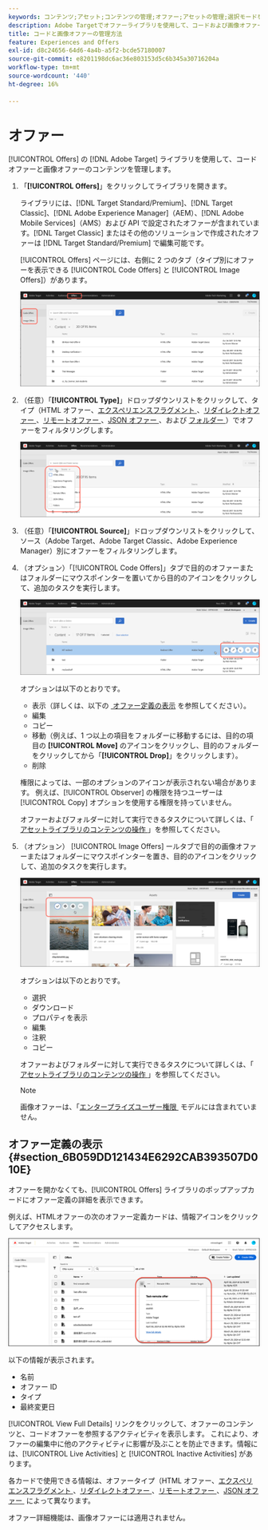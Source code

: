 ```yaml
---
keywords: コンテンツ;アセット;コンテンツの管理;オファー;アセットの管理;選択モードを入力;選択モード
description: Adobe Targetでオファーライブラリを使用して、コードおよび画像オファーを管理する方法を説明します。
title: コードと画像オファーの管理方法
feature: Experiences and Offers
exl-id: d8c24656-64d6-4a4b-a5f2-bcde57180007
source-git-commit: e8201198dc6ac36e803153d5c6b345a30716204a
workflow-type: tm+mt
source-wordcount: '440'
ht-degree: 16%

---
```


# オファー

[!UICONTROL Offers] の [!DNL Adobe Target] ライブラリを使用して、コードオファーと画像オファーのコンテンツを管理します。

1. 「**[!UICONTROL Offers]**」をクリックしてライブラリを開きます。

   ライブラリには、[!DNL Target Standard/Premium]、[!DNL Target Classic]、[!DNL Adobe Experience Manager]（AEM）、[!DNL Adobe Mobile Services]（AMS）および API で設定されたオファーが含まれています。[!DNL Target Classic] またはその他のソリューションで作成されたオファーは [!DNL Target Standard/Premium] で編集可能です。

   [!UICONTROL Offers] ページには、右側に 2 つのタブ（タイプ別にオファーを表示できる [!UICONTROL Code Offers] と [!UICONTROL Image Offers]）があります。

   ![&#x200B; 「コードオファー」タブと「画像オファー」タブを表示するオファーページ &#x200B;](/help/main/c-experiences/c-manage-content/assets/offers-page.png)

1. （任意）「**[!UICONTROL Type]**」ドロップダウンリストをクリックして、タイプ（HTML オファー、[&#x200B; エクスペリエンスフラグメント &#x200B;](/help/main/c-experiences/c-manage-content/aem-experience-fragments.md)、[&#x200B; リダイレクトオファー &#x200B;](/help/main/c-experiences/c-manage-content/offer-redirect.md)、[&#x200B; リモートオファー &#x200B;](/help/main/c-experiences/c-manage-content/about-remote-offers.md)、[JSON オファー &#x200B;](/help/main/c-experiences/c-manage-content/create-json-offer.md)、および [&#x200B; フォルダー &#x200B;](/help/main/c-experiences/c-manage-content/create-content-folder.md)）でオファーをフィルタリングします。

   ![offers_filter 画像 &#x200B;](assets/offers_filter.png)

1. （任意）「**[!UICONTROL Source]**」ドロップダウンリストをクリックして、ソース（Adobe Target、Adobe Target Classic、Adobe Experience Manager）別にオファーをフィルタリングします。

1. （オプション）「[!UICONTROL Code Offers]」タブで目的のオファーまたはフォルダーにマウスポインターを置いてから目的のアイコンをクリックして、追加のタスクを実行します。

   ![&#x200B; コードオファーオプション &#x200B;](assets/offer-picker-large.png)

   オプションは以下のとおりです。

   * 表示（詳しくは、以下の [&#x200B; オファー定義の表示 &#x200B;](#section_6B059DD121434E6292CAB393507D010E) を参照してください）。
   * 編集
   * コピー
   * 移動（例えば、1 つ以上の項目をフォルダーに移動するには、目的の項目の **[!UICONTROL Move]** のアイコンをクリックし、目的のフォルダーをクリックしてから「**[!UICONTROL Drop]**」をクリックします）。
   * 削除

   権限によっては、一部のオプションのアイコンが表示されない場合があります。 例えば、[!UICONTROL Observer] の権限を持つユーザーは [!UICONTROL Copy] オプションを使用する権限を持っていません。

   オファーおよびフォルダーに対して実行できるタスクについて詳しくは、「[&#x200B; アセットライブラリのコンテンツの操作 &#x200B;](/help/main/c-experiences/c-manage-content/assets-working.md)」を参照してください。

1. （オプション） [!UICONTROL Image Offers] ールタブで目的の画像オファーまたはフォルダーにマウスポインターを置き、目的のアイコンをクリックして、追加のタスクを実行します。

   ![&#x200B; 画像オファーオプション &#x200B;](/help/main/c-experiences/c-manage-content/assets/image-offers-icons.png)

   オプションは以下のとおりです。

   * 選択
   * ダウンロード
   * プロパティを表示
   * 編集
   * 注釈
   * コピー

   オファーおよびフォルダーに対して実行できるタスクについて詳しくは、「[&#x200B; アセットライブラリのコンテンツの操作 &#x200B;](/help/main/c-experiences/c-manage-content/assets-working.md)」を参照してください。

   >[!NOTE]
   >
   >画像オファーは、「[&#x200B; エンタープライズユーザー権限 &#x200B;](/help/main/administrating-target/c-user-management/property-channel/property-channel.md) モデルには含まれていません。


## オファー定義の表示 {#section_6B059DD121434E6292CAB393507D010E}

オファーを開かなくても、[!UICONTROL Offers] ライブラリのポップアップカードにオファー定義の詳細を表示できます。

例えば、HTMLオファーの次のオファー定義カードは、情報アイコンをクリックしてアクセスします。

![offer-card-html 画像 &#x200B;](assets/offer-card-html-new.png)

以下の情報が表示されます。

* 名前
* オファー ID
* タイプ
* 最終変更日

[!UICONTROL View Full Details] リンクをクリックして、オファーのコンテンツと、コードオファーを参照するアクティビティを表示します。 これにより、オファーの編集中に他のアクティビティに影響が及ぶことを防止できます。情報には、[!UICONTROL Live Activities] と [!UICONTROL Inactive Activities] があります。

各カードで使用できる情報は、オファータイプ（HTML オファー、[&#x200B; エクスペリエンスフラグメント &#x200B;](/help/main/c-experiences/c-manage-content/aem-experience-fragments.md)、[&#x200B; リダイレクトオファー &#x200B;](/help/main/c-experiences/c-manage-content/offer-redirect.md)、[&#x200B; リモートオファー &#x200B;](/help/main/c-experiences/c-manage-content/about-remote-offers.md)、[JSON オファー &#x200B;](/help/main/c-experiences/c-manage-content/create-json-offer.md) によって異なります。

オファー詳細機能は、画像オファーには適用されません。

<!--

## Training video: The Content Repository ![Overview badge](/help/main/assets/overview.png)

This video includes information about managing offers.

* Connection between the [Experience Cloud Asset Library](https://experienceleague.adobe.com/docs/core-services/interface/assets/creative-cloud.html?lang=ja) and the Target Content Library 
* Custom HTML Offers 
* Custom HTML Offer in the [!UICONTROL Visual Experience Composer]

>[!VIDEO](https://video.tv.adobe.com/v/17387)

-->
